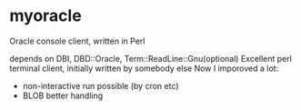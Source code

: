 myoracle
========

Oracle console client, written in Perl

depends on DBI, DBD::Oracle, Term::ReadLine::Gnu(optional)
Excellent perl terminal client, initially written by somebody else
Now I imporoved a lot:

- non-interactive run possible (by cron etc)
- BLOB better handling
